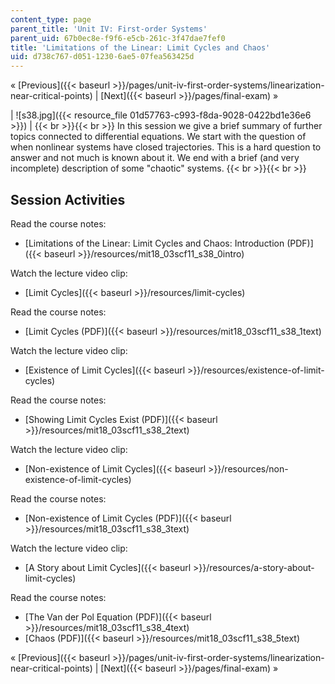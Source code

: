 ```yaml
---
content_type: page
parent_title: 'Unit IV: First-order Systems'
parent_uid: 67b0ec8e-f9f6-e5cb-261c-3f47dae7fef0
title: 'Limitations of the Linear: Limit Cycles and Chaos'
uid: d738c767-d051-1230-6ae5-07fea563425d
---
```


« [Previous]({{< baseurl >}}/pages/unit-iv-first-order-systems/linearization-near-critical-points) | [Next]({{< baseurl >}}/pages/final-exam) »

| ![s38.jpg]({{< resource_file 01d57763-c993-f8da-9028-0422bd1e36e6 >}}) |  {{< br >}}{{< br >}} In this session we give a brief summary of further topics connected to differential equations. We start with the question of when nonlinear systems have closed trajectories. This is a hard question to answer and not much is known about it. We end with a brief (and very incomplete) description of some "chaotic" systems. {{< br >}}{{< br >}}  

Session Activities
------------------

Read the course notes:

*   [Limitations of the Linear: Limit Cycles and Chaos: Introduction (PDF)]({{< baseurl >}}/resources/mit18_03scf11_s38_0intro)

Watch the lecture video clip:

*   [Limit Cycles]({{< baseurl >}}/resources/limit-cycles)

Read the course notes:

*   [Limit Cycles (PDF)]({{< baseurl >}}/resources/mit18_03scf11_s38_1text)

Watch the lecture video clip:

*   [Existence of Limit Cycles]({{< baseurl >}}/resources/existence-of-limit-cycles)

Read the course notes:

*   [Showing Limit Cycles Exist (PDF)]({{< baseurl >}}/resources/mit18_03scf11_s38_2text)

Watch the lecture video clip:

*   [Non-existence of Limit Cycles]({{< baseurl >}}/resources/non-existence-of-limit-cycles)

Read the course notes:

*   [Non-existence of Limit Cycles (PDF)]({{< baseurl >}}/resources/mit18_03scf11_s38_3text)

Watch the lecture video clip:

*   [A Story about Limit Cycles]({{< baseurl >}}/resources/a-story-about-limit-cycles)

Read the course notes:

*   [The Van der Pol Equation (PDF)]({{< baseurl >}}/resources/mit18_03scf11_s38_4text)
*   [Chaos (PDF)]({{< baseurl >}}/resources/mit18_03scf11_s38_5text)

« [Previous]({{< baseurl >}}/pages/unit-iv-first-order-systems/linearization-near-critical-points) | [Next]({{< baseurl >}}/pages/final-exam) »